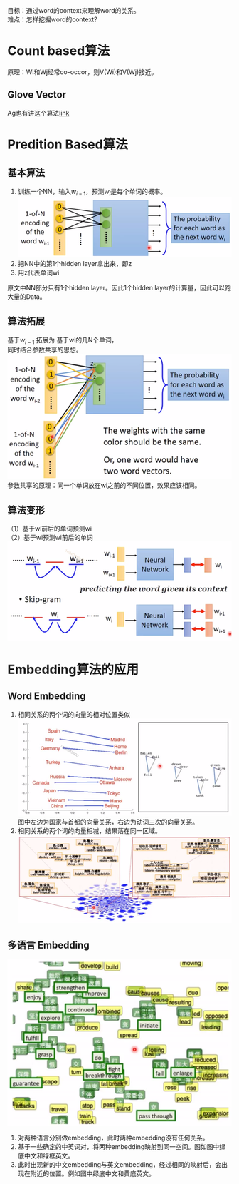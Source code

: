 目标：通过word的context来理解word的关系。  
难点：怎样挖掘word的context?  

# Count based算法

原理：Wi和Wj经常co-occor，则V(Wi)和V(Wj)接近。  

## Glove Vector

Ag也有讲这个算法[link](https://windmissing.github.io/Bible-DeepLearning/Chapter10/ReasonableAnalogies.html)  

# Predition Based算法

## 基本算法

1. 训练一个NN，输入$w_{i-1}$，预测$w_i$是每个单词的概率。  
![](/assets/images/Chapter10/64.png)  
2. 把NN中的第1个hidden layer拿出来，即z  
3. 用z代表单词wi  

原文中NN部分只有1个hidden layer。因此1个hidden layer的计算量，因此可以跑大量的Data。  

## 算法拓展

基于$w_{i-1}$  拓展为  基于wi的几N个单词，  
同时结合参数共享的思想。  
![](/assets/images/Chapter10/65.png)  
参数共享的原理：同一个单词放在wi之前的不同位置，效果应该相同。  

## 算法变形

（1）基于wi前后的单词预测wi  
（2）基于wi预测wi前后的单词  
![](/assets/images/Chapter10/66.png)  

# Embedding算法的应用

## Word Embedding

1. 相同关系的两个词的向量的相对位置类似  
![](/assets/images/Chapter10/67.png)  
图中左边为国家与首都的向量关系，右边为动词三次的向量关系。  
2. 相同关系的两个词的向量相减，结果落在同一区域。  
![](/assets/images/Chapter10/68.png)   

## 多语言 Embedding

![](/assets/images/Chapter10/69.png)   

1. 对两种语言分别做embedding，此时两种embedding没有任何关系。  
2. 基于一些确定的中英词对，将两种embedding映射到同一空间。图如图中绿底中文和绿框英文。  
3. 此时出现新的中文embedding与英文embedding，经过相同的映射后，会出现在附近的位置。例如图中绿底中文和黄底英文。  